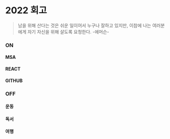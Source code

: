 # 2022 회고

> 남을 위해 산다는 것은 쉬운 일이어서 누구나 잘하고 있지만, 이참에 나는 여러분에게 자기 자신을 위해 살도록 요청한다. -에머슨-

### ON

#### MSA

#### REACT

#### GITHUB

### OFF

#### 운동

#### 독서

#### 여행
